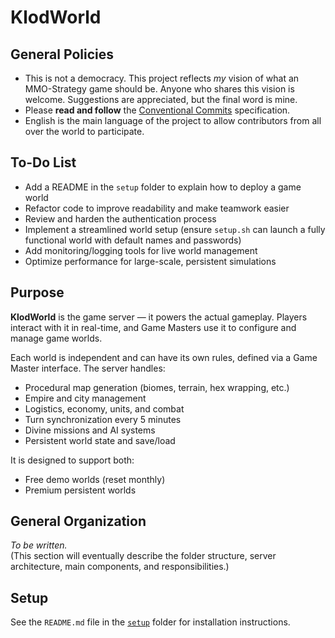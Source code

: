 # KlodWorld

## General Policies

- This is not a democracy. This project reflects *my* vision of what an MMO-Strategy game should be. Anyone who shares this vision is welcome. Suggestions are appreciated, but the final word is mine.
- Please **read and follow** the [Conventional Commits](https://www.conventionalcommits.org/en/v1.0.0/) specification.
- English is the main language of the project to allow contributors from all over the world to participate.

## To-Do List

- Add a README in the `setup` folder to explain how to deploy a game world
- Refactor code to improve readability and make teamwork easier
- Review and harden the authentication process
- Implement a streamlined world setup (ensure `setup.sh` can launch a fully functional world with default names and passwords)
- Add monitoring/logging tools for live world management
- Optimize performance for large-scale, persistent simulations

## Purpose

**KlodWorld** is the game server — it powers the actual gameplay. Players interact with it in real-time, and Game Masters use it to configure and manage game worlds.

Each world is independent and can have its own rules, defined via a Game Master interface. The server handles:
- Procedural map generation (biomes, terrain, hex wrapping, etc.)
- Empire and city management
- Logistics, economy, units, and combat
- Turn synchronization every 5 minutes
- Divine missions and AI systems
- Persistent world state and save/load

It is designed to support both:
- Free demo worlds (reset monthly)
- Premium persistent worlds

## General Organization

_To be written._  
(This section will eventually describe the folder structure, server architecture, main components, and responsibilities.)

## Setup

See the `README.md` file in the [`setup`](./setup) folder for installation instructions.